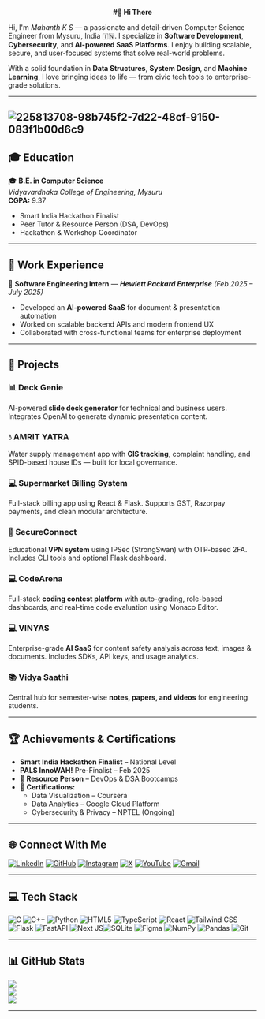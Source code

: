 <p align="center">
  <strong>#💫 Hi There</strong>
</p>

Hi, I'm *Mahanth K S* — a passionate and detail-driven Computer Science Engineer from Mysuru, India 🇮🇳. I specialize in **Software Development**, **Cybersecurity**, and **AI-powered SaaS Platforms**. I enjoy building scalable, secure, and user-focused systems that solve real-world problems.

With a solid foundation in **Data Structures**, **System Design**, and **Machine Learning**, I love bringing ideas to life — from civic tech tools to enterprise-grade solutions.

---
![225813708-98b745f2-7d22-48cf-9150-083f1b00d6c9](https://github.com/user-attachments/assets/d20d0ba4-87b6-47c8-a45c-0a4ad79651d4)
---

## 🎓 Education

🎓 **B.E. in Computer Science**  
*Vidyavardhaka College of Engineering, Mysuru*  
**CGPA:** 9.37  
-  Smart India Hackathon Finalist  
-  Peer Tutor & Resource Person (DSA, DevOps)  
-  Hackathon & Workshop Coordinator  

---

## 💼 Work Experience

🏢 **Software Engineering Intern** — ***Hewlett Packard Enterprise*** *(Feb 2025 – July 2025)*
- Developed an **AI-powered SaaS** for document & presentation automation  
- Worked on scalable backend APIs and modern frontend UX  
- Collaborated with cross-functional teams for enterprise deployment  

---

## 🚀 Projects
### 📊 Deck Genie  
AI-powered **slide deck generator** for technical and business users. Integrates OpenAI to generate dynamic presentation content.

### 💧 AMRIT YATRA  
Water supply management app with **GIS tracking**, complaint handling, and SPID-based house IDs — built for local governance.

### 💻 Supermarket Billing System  
Full-stack billing app using React & Flask. Supports GST, Razorpay payments, and clean modular architecture.

### 🔐 SecureConnect  
Educational **VPN system** using IPSec (StrongSwan) with OTP-based 2FA. Includes CLI tools and optional Flask dashboard.

### 💻 CodeArena  
Full-stack **coding contest platform** with auto-grading, role-based dashboards, and real-time code evaluation using Monaco Editor.

### 💻 VINYAS  
Enterprise-grade **AI SaaS** for content safety analysis across text, images & documents. Includes SDKs, API keys, and usage analytics.

### 📚 Vidya Saathi  
Central hub for semester-wise **notes, papers, and videos** for engineering students.

---

## 🏆 Achievements & Certifications

-  **Smart India Hackathon Finalist** – National Level  
-  **PALS InnoWAH!** Pre-Finalist – Feb 2025  
- 🎤 **Resource Person** – DevOps & DSA Bootcamps  
- 📘 **Certifications:**
  - Data Visualization – Coursera  
  - Data Analytics – Google Cloud Platform  
  - Cybersecurity & Privacy – NPTEL (Ongoing)

---

## 🌐 Connect With Me

[![LinkedIn](https://img.shields.io/badge/LinkedIn-%230077B5.svg?style=flat&logo=linkedin&logoColor=white)](https://linkedin.com/in/mahanth-k-s-73b696254)  [![GitHub](https://img.shields.io/badge/GitHub-%23121011.svg?style=flat&logo=github&logoColor=white)](https://github.com/mahi0331)  [![Instagram](https://img.shields.io/badge/Instagram-%23E4405F.svg?style=flat&logo=instagram&logoColor=white)](https://instagram.com/mahi_mahanth_03)  [![X](https://img.shields.io/badge/X-black.svg?style=flat&logo=X&logoColor=white)](https://x.com/MahanthKS03)  [![YouTube](https://img.shields.io/badge/YouTube-%23FF0000.svg?style=flat&logo=YouTube&logoColor=white)](https://youtube.com/@MahanthKS-z2y)  [![Gmail](https://img.shields.io/badge/Email-D14836?style=flat&logo=gmail&logoColor=white)](mailto:mahanthks03@gmail.com)  

---

## 💻 Tech Stack

![C](https://img.shields.io/badge/c-%2300599C.svg?style=for-the-badge&logo=c&logoColor=white)  ![C++](https://img.shields.io/badge/c++-%2300599C.svg?style=for-the-badge&logo=c%2B%2B&logoColor=white)  ![Python](https://img.shields.io/badge/python-%233776AB.svg?style=for-the-badge&logo=python&logoColor=white)  ![HTML5](https://img.shields.io/badge/html5-%23E34F26.svg?style=for-the-badge&logo=html5&logoColor=white)  ![TypeScript](https://img.shields.io/badge/typescript-%23007ACC.svg?style=for-the-badge&logo=typescript&logoColor=white)  ![React](https://img.shields.io/badge/react-%2320232a.svg?style=for-the-badge&logo=react&logoColor=61DAFB)  ![Tailwind CSS](https://img.shields.io/badge/tailwindcss-%2338B2AC.svg?style=for-the-badge&logo=tailwind-css&logoColor=white)  ![Flask](https://img.shields.io/badge/flask-%23000.svg?style=for-the-badge&logo=flask&logoColor=white)  ![FastAPI](https://img.shields.io/badge/fastapi-005571?style=for-the-badge&logo=fastapi)  ![Next JS](https://img.shields.io/badge/next-black?style=for-the-badge&logo=next.js&logoColor=white)![SQLite](https://img.shields.io/badge/sqlite-%2307405e.svg?style=for-the-badge&logo=sqlite&logoColor=white)  ![Figma](https://img.shields.io/badge/figma-%23F24E1E.svg?style=for-the-badge&logo=figma&logoColor=white)  ![NumPy](https://img.shields.io/badge/numpy-%23013243.svg?style=for-the-badge&logo=numpy&logoColor=white)  ![Pandas](https://img.shields.io/badge/pandas-%23150458.svg?style=for-the-badge&logo=pandas&logoColor=white)  ![Git](https://img.shields.io/badge/git-%23F05033.svg?style=for-the-badge&logo=git&logoColor=white)

---

## 📊 GitHub Stats

![](https://github-readme-stats.vercel.app/api?username=mahi0331&theme=dark&hide_border=false&include_all_commits=true&count_private=true)  
![](https://nirzak-streak-stats.vercel.app/?user=mahi0331&theme=dark&hide_border=false)  
![](https://github-readme-stats.vercel.app/api/top-langs/?username=mahi0331&theme=dark&hide_border=false&layout=compact)

---

<!-- Powered by GPRM: https://gprm.itsvg.in -->
